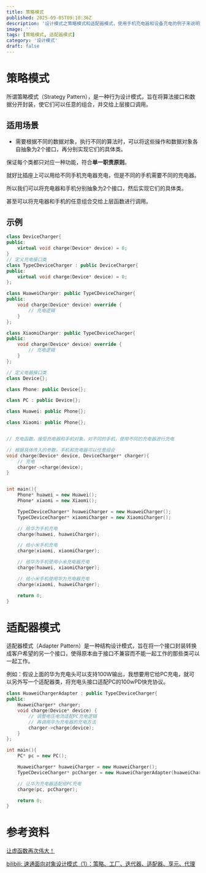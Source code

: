 ```yaml
---
title: 策略模式
published: 2025-09-05T09:10:36Z
description: '设计模式之策略模式和适配器模式，使用手机充电器和设备充电的例子来说明。'
image: ''
tags: [策略模式, 适配器模式]
category: '设计模式'
draft: false
---
```


# 策略模式

所谓策略模式（Strategy Pattern），是一种行为设计模式，旨在将算法接口和数据分开封装，使它们可以任意的组合，并交给上层接口调用。

## 适用场景

+ 需要根据不同的数据对象，执行不同的算法时，可以将这些操作和数据对象各自抽象为2个接口，再分别实现它们的具体类。

保证每个类都只对应一种功能，符合**单一职责原则**。

就好比插座上可以用给不同手机充电器充电，但是不同的手机需要不同的充电器。

所以我们可以将充电器和手机分别抽象为2个接口，然后实现它们的具体类。

甚至可以将充电器和手机的任意组合交给上层函数进行调用。

## 示例

```cpp
class DeviceCharger{
public:
    virtual void charge(Device* device) = 0;
}
// 定义充电接口类
class TypeCDeviceCharger : public DeviceCharger{
public:
    virtual void charge(Device* device) = 0;
};

class HuaweiCharger: public TypeCDeviceCharger{
public:
    void charge(Device* device) override {
        // 充电逻辑
    }
};

class XiaomiCharger: public TypeCDeviceCharger{
public:
    void charge(Device* device) override {
        // 充电逻辑
    }
};

// 定义电器接口类
class Device{};

class Phone: public Device{};

class PC : public Device{};

class Huawei: public Phone{};

class Xiaomi: public Phone{};


// 充电函数，接受充电器和手机对象，对不同的手机，使用不同的充电器进行充电

// 根据具体传入的参数，手机和充电器可以任意组合
void charge(Device* device, DeviceCharger* charger){
    // 充电
    charger->charge(device);
}


int main(){
    Phone* huawei = new Huawei();
    Phone* xiaomi = new Xiaomi();

    TypeCDeviceCharger* huaweiCharger = new HuaweiCharger();
    TypeCDeviceCharger* xiaomiCharger = new XiaomiCharger();

    // 给华为手机充电
    charge(huawei, huaweiCharger);

    // 给小米手机充电
    charge(xiaomi, xiaomiCharger);

    // 给华为手机使用小米充电器充电
    charge(huawei, xiaomiCharger);

    // 给小米手机使用华为充电器充电
    charge(xiaomi, huaweiCharger);

    return 0;
}
```

# 适配器模式

适配器模式（Adapter Pattern）是一种结构设计模式，旨在将一个接口封装转换成客户希望的另一个接口，使得原本由于接口不兼容而不能一起工作的那些类可以一起工作。

例如：假设上面的华为充电头可以支持100W输出，我想要用它给PC充电，就可以另外写一个适配器类，将充电头接口适配PC的100wPD快充协议。

```cpp
class HuaweiChargerAdapter : public TypeCDeviceCharger{
public:
    HuaweiCharger* charger;
    void charge(Device* device) {
        // 调整电压电流适配PC充电逻辑
        // 再调用华为充电器的充电方法
        charger->charge(device);
    }
};

int main(){
    PC* pc = new PC();

    HuaweiCharger* huaweiCharger = new HuaweiCharger();
    TypeCDeviceCharger* pcCharger = new HuaweiChargerAdapter(huaweiCharger);

    // 让华为充电器适配给PC充电
    charge(pc, pcCharger);

    return 0;
}
```

# 参考资料

[让虚函数再次伟大！](https://github.com/parallel101/course/blob/master/slides/design/virtual.md)

[bilibili: 速通面向对象设计模式（1）：策略、工厂、迭代器、适配器、享元、代理](https://www.bilibili.com/video/BV1u1421i7GV?spm_id_from=333.788.videopod.sections&vd_source=caf7bc500eb03a267461b0af17a20763)